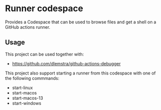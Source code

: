 # Runner codespace

Provides a Codespace that can be used to browse files and get a shell on a GitHub actions runner.

## Usage

This project can be used together with:

- https://github.com/dlemstra/github-actions-debugger

This project also support starting a runner from this codespace with one of the following commmands:
- start-linux
- start-macos
- start-macos-13
- start-windows
